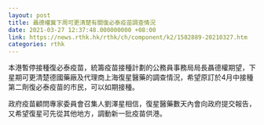 ```yaml
---
layout: post
title: 聶德權冀下周可更清楚有關復必泰疫苗調查情況
date: 2021-03-27 12:37:48.000000000 +08:00
link: https://news.rthk.hk/rthk/ch/component/k2/1582889-20210327.htm
categories: rthk
---
```


本港暫停接種復必泰疫苗，統籌疫苗接種計劃的公務員事務局局長聶德權期望，下星期可更清楚德國藥廠及代理商上海復星醫藥的調查情況，希望原訂於4月中接種第二劑復必泰疫苗的市民，可以如期接種。

政府疫苗顧問專家委員會召集人劉澤星相信，復星醫藥數天內會向政府提交報告，又希望復星可先從其他地方，調動新一批疫苗供港。
